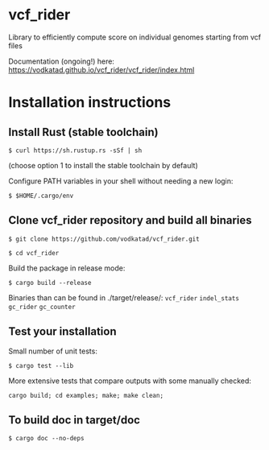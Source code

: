 # vcf_rider
 Library to efficiently compute score on individual genomes starting from vcf files 

Documentation (ongoing!) here:
https://vodkatad.github.io/vcf_rider/vcf_rider/index.html

# Installation instructions

## Install Rust (stable toolchain)

`$ curl https://sh.rustup.rs -sSf | sh`

(choose option 1 to install the stable toolchain by default)

Configure PATH variables in your shell without needing a new login:

`$ $HOME/.cargo/env`

## Clone vcf_rider repository and build all binaries

`$ git clone https://github.com/vodkatad/vcf_rider.git`

`$ cd vcf_rider`

Build the package in release mode:

`$ cargo build --release`

Binaries than can be found in ./target/release/:
`vcf_rider`
`indel_stats`
`gc_rider`
`gc_counter`

## Test your installation

Small number of unit tests:

`$ cargo test --lib`

More extensive tests that compare outputs with some manually checked:

`cargo build; cd examples; make; make clean;`

## To build doc in target/doc
`$ cargo doc --no-deps`
